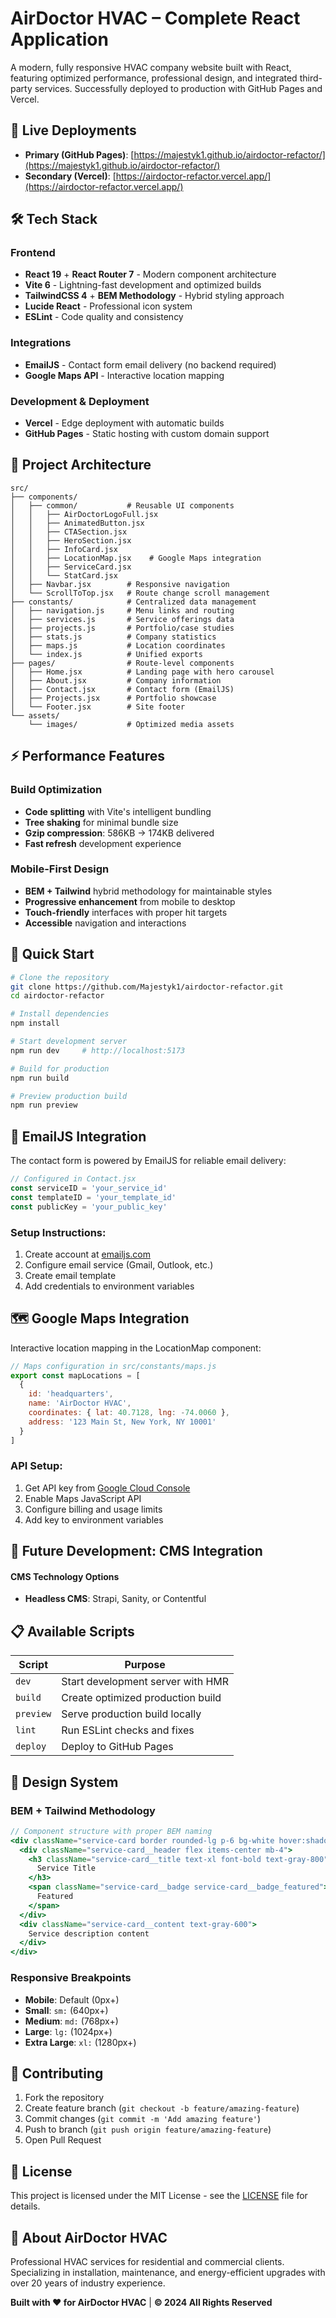 # AirDoctor HVAC – Complete React Application

A modern, fully responsive HVAC company website built with React, featuring optimized performance, professional design, and integrated third-party services. Successfully deployed to production with GitHub Pages and Vercel.

## 🚀 Live Deployments

- **Primary (GitHub Pages)**: [https://majestyk1.github.io/airdoctor-refactor/](https://majestyk1.github.io/airdoctor-refactor/)
- **Secondary (Vercel)**: [https://airdoctor-refactor.vercel.app/](https://airdoctor-refactor.vercel.app/)

## 🛠 Tech Stack

### Frontend
- **React 19** + **React Router 7** - Modern component architecture
- **Vite 6** - Lightning-fast development and optimized builds
- **TailwindCSS 4** + **BEM Methodology** - Hybrid styling approach
- **Lucide React** - Professional icon system
- **ESLint** - Code quality and consistency

### Integrations
- **EmailJS** - Contact form email delivery (no backend required)
- **Google Maps API** - Interactive location mapping

### Development & Deployment
- **Vercel** - Edge deployment with automatic builds
- **GitHub Pages** - Static hosting with custom domain support

## 📁 Project Architecture

```
src/
├── components/
│   ├── common/           # Reusable UI components
│   │   ├── AirDoctorLogoFull.jsx
│   │   ├── AnimatedButton.jsx
│   │   ├── CTASection.jsx
│   │   ├── HeroSection.jsx
│   │   ├── InfoCard.jsx
│   │   ├── LocationMap.jsx    # Google Maps integration
│   │   ├── ServiceCard.jsx
│   │   └── StatCard.jsx
│   ├── Navbar.jsx        # Responsive navigation
│   └── ScrollToTop.jsx   # Route change scroll management
├── constants/            # Centralized data management
│   ├── navigation.js     # Menu links and routing
│   ├── services.js       # Service offerings data
│   ├── projects.js       # Portfolio/case studies
│   ├── stats.js          # Company statistics
│   ├── maps.js           # Location coordinates
│   └── index.js          # Unified exports
├── pages/                # Route-level components
│   ├── Home.jsx          # Landing page with hero carousel
│   ├── About.jsx         # Company information
│   ├── Contact.jsx       # Contact form (EmailJS)
│   ├── Projects.jsx      # Portfolio showcase
│   └── Footer.jsx        # Site footer
└── assets/
    └── images/           # Optimized media assets
```

## ⚡ Performance Features

### Build Optimization
- **Code splitting** with Vite's intelligent bundling
- **Tree shaking** for minimal bundle size
- **Gzip compression**: 586KB → 174KB delivered
- **Fast refresh** development experience

### Mobile-First Design
- **BEM + Tailwind** hybrid methodology for maintainable styles
- **Progressive enhancement** from mobile to desktop
- **Touch-friendly** interfaces with proper hit targets
- **Accessible** navigation and interactions

## 🚀 Quick Start

```bash
# Clone the repository
git clone https://github.com/Majestyk1/airdoctor-refactor.git
cd airdoctor-refactor

# Install dependencies
npm install

# Start development server
npm run dev     # http://localhost:5173

# Build for production
npm run build

# Preview production build
npm run preview
```

## 📧 EmailJS Integration

The contact form is powered by EmailJS for reliable email delivery:

```javascript
// Configured in Contact.jsx
const serviceID = 'your_service_id'
const templateID = 'your_template_id'
const publicKey = 'your_public_key'
```

### Setup Instructions:
1. Create account at [emailjs.com](https://www.emailjs.com/)
2. Configure email service (Gmail, Outlook, etc.)
3. Create email template
4. Add credentials to environment variables

## 🗺 Google Maps Integration

Interactive location mapping in the LocationMap component:

```javascript
// Maps configuration in src/constants/maps.js
export const mapLocations = [
  {
    id: 'headquarters',
    name: 'AirDoctor HVAC',
    coordinates: { lat: 40.7128, lng: -74.0060 },
    address: '123 Main St, New York, NY 10001'
  }
]
```

### API Setup:
1. Get API key from [Google Cloud Console](https://console.cloud.google.com/)
2. Enable Maps JavaScript API
3. Configure billing and usage limits
4. Add key to environment variables

## 🎯 Future Development: CMS Integration

#### CMS Technology Options
- **Headless CMS**: Strapi, Sanity, or Contentful


## 📋 Available Scripts

| Script    | Purpose                           |
|-----------|-----------------------------------|
| `dev`     | Start development server with HMR |
| `build`   | Create optimized production build |
| `preview` | Serve production build locally    |
| `lint`    | Run ESLint checks and fixes      |
| `deploy`  | Deploy to GitHub Pages           |

## 🎨 Design System

### BEM + Tailwind Methodology
```jsx
// Component structure with proper BEM naming
<div className="service-card border rounded-lg p-6 bg-white hover:shadow-lg">
  <div className="service-card__header flex items-center mb-4">
    <h3 className="service-card__title text-xl font-bold text-gray-800">
      Service Title
    </h3>
    <span className="service-card__badge service-card__badge_featured">
      Featured
    </span>
  </div>
  <div className="service-card__content text-gray-600">
    Service description content
  </div>
</div>
```

### Responsive Breakpoints
- **Mobile**: Default (0px+)
- **Small**: `sm:` (640px+)
- **Medium**: `md:` (768px+)
- **Large**: `lg:` (1024px+)
- **Extra Large**: `xl:` (1280px+)


## 🤝 Contributing

1. Fork the repository
2. Create feature branch (`git checkout -b feature/amazing-feature`)
3. Commit changes (`git commit -m 'Add amazing feature'`)
4. Push to branch (`git push origin feature/amazing-feature`)
5. Open Pull Request

## 📝 License

This project is licensed under the MIT License - see the [LICENSE](LICENSE) file for details.

## 🏢 About AirDoctor HVAC

Professional HVAC services for residential and commercial clients. Specializing in installation, maintenance, and energy-efficient upgrades with over 20 years of industry experience.

**Built with ❤️ for AirDoctor HVAC** | **© 2024 All Rights Reserved**
